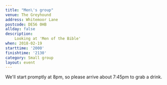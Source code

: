 ```yaml
---
title: "Men\'s group"
venue: The Greyhound
address: Whitemoor Lane
postcode: DE56 0HB
allday: false
description: 
    Looking at 'Men of the Bible'
when: 2018-02-19
starttime: '2000'
finishtime: '2130'
category: Small group
layout: event
---
```

We'll start promptly at 8pm, so please arrive about 7:45pm to grab a drink.
